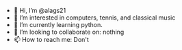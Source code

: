 - 👋 Hi, I’m @alags21
- 👀 I’m interested in computers, tennis, and classical music
- 🌱 I’m currently learning python.
- 💞️ I’m looking to collaborate on: nothing
- 📫 How to reach me: Don't

<!---
alags21/alags21 is a ✨ special ✨ repository because its `README.md` (this file) appears on your GitHub profile.
You can click the Preview link to take a look at your changes.
--->
